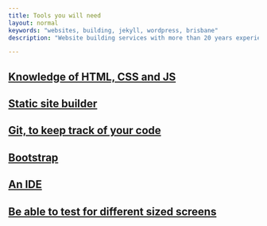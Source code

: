 ```yaml
---
title: Tools you will need
layout: normal
keywords: "websites, building, jekyll, wordpress, brisbane"
description: "Website building services with more than 20 years experience based in Brisbane, Australia"

---
```

<div class="container justify-content-center">
<div class="row">
<div class="col-12 mb-1">
<h2> <a href="knowledge.html">Knowledge of HTML, CSS and JS</a></h2>
<h2> <a href="static_site_builder.html">Static site builder</a></h2>
<h2> <a href="git.html">Git, to keep track of your code</a></h2>
<h2> <a href="bootstrap.html">Bootstrap</a></h2>
<h2> <a href="ide.html">An IDE</a></h2>
<h2> <a href="">Be able to test for different sized screens</a></h2>
</div><!-- end col -->
</div><!-- end row -->
</div><!-- end container -->
